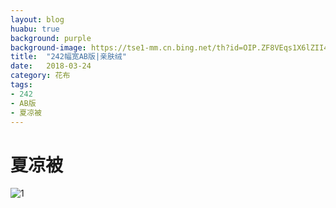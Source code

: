```yaml
---
layout: blog
huabu: true
background: purple
background-image: https://tse1-mm.cn.bing.net/th?id=OIP.ZF8VEqs1X6lZII49wNYV0AHaHa&w=300&h=300&p=0&o=5&pid=1.7
title:  "242幅宽AB版|亲肤绒"
date:   2018-03-24
category: 花布
tags:
- 242
- AB版
- 夏凉被
---
```


# 夏凉被
![1](http://ww1.sinaimg.cn/large/0060lm7Tly1fpqjtgvy69j30u0143gpp.jpg)
